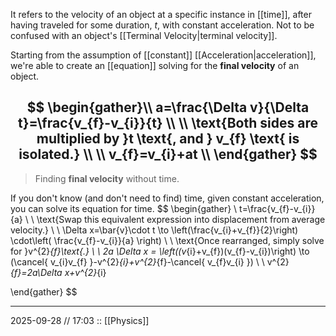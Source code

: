 It refers to the velocity of an object at a specific instance in [[time]], after having traveled for some duration, $t$, with constant acceleration. Not to be confused with an object's [[Terminal Velocity|terminal velocity]].

Starting from the assumption of [[constant]] [[Acceleration|acceleration]], we're able to create an [[equation]] solving for the **final velocity** of an object.

$$
\begin{gather}\\
a=\frac{\Delta v}{\Delta t}=\frac{v_{f}-v_{i}}{t} \\ \\
\text{Both sides are multiplied by }t \text{, and } v_{f} \text{ is isolated.} \\ \\
v_{f}=v_{i}+at \\
\end{gather}
$$
---

>Finding **final velocity** without time.

If you don't know (and don't need to find) time, given constant acceleration, you can solve its equation for time. 
$$
\begin{gather} \\
t=\frac{v_{f}-v_{i}}{a} \\ \\
\text{Swap this equivalent expression into displacement from average velocity.} \\ \\
\Delta x=\bar{v}\cdot t \to \left(\frac{v_{i}+v_{f}}{2}\right) \cdot\left( \frac{v_{f}-v_{i}}{a} \right) \\ \\
\text{Once rearranged, simply solve for }v^{2}_{f}\text{.} \\ \\
2a \Delta x = \left((v_{i}+v_{f})(v_{f}-v_{i})\right) \to (\cancel{ v_{i}v_{f} }-v^{2}_{i}+v^{2}_{f}-\cancel{ v_{f}v_{i} }) \\ \\
v^{2}_{f}=2a\Delta x+v^{2}_{i}

\end{gather}
$$

---

2025-09-28 // 17:03 
:: [[Physics]]
